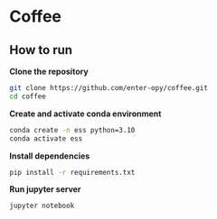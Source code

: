 # Coffee

## How to run

**Clone the repository**

```bash
git clone https://github.com/enter-opy/coffee.git
cd coffee
```

**Create and activate conda environment**

```bash
conda create -n ess python=3.10
conda activate ess
```

**Install dependencies**

```bash
pip install -r requirements.txt
```

**Run jupyter server**
```bash
jupyter notebook
```
